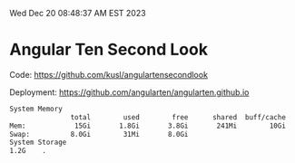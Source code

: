 Wed Dec 20 08:48:37 AM EST 2023

# Angular Ten Second Look

Code: https://github.com/kusl/angulartensecondlook

Deployment: https://github.com/angularten/angularten.github.io

```bash
System Memory
               total        used        free      shared  buff/cache   available
Mem:            15Gi       1.8Gi       3.8Gi       241Mi        10Gi        13Gi
Swap:          8.0Gi        31Mi       8.0Gi
System Storage
1.2G	.
